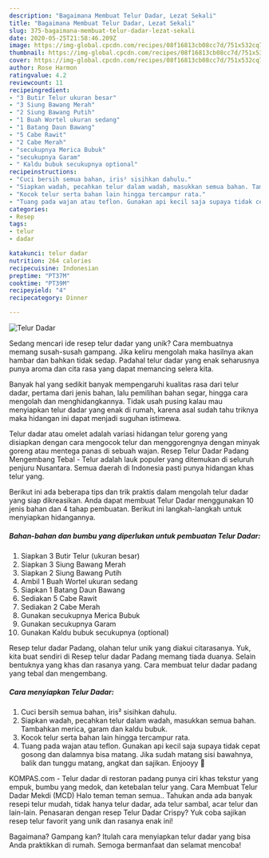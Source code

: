 ```yaml
---
description: "Bagaimana Membuat Telur Dadar, Lezat Sekali"
title: "Bagaimana Membuat Telur Dadar, Lezat Sekali"
slug: 375-bagaimana-membuat-telur-dadar-lezat-sekali
date: 2020-05-25T21:58:46.209Z
image: https://img-global.cpcdn.com/recipes/08f16813cb08cc7d/751x532cq70/telur-dadar-foto-resep-utama.jpg
thumbnail: https://img-global.cpcdn.com/recipes/08f16813cb08cc7d/751x532cq70/telur-dadar-foto-resep-utama.jpg
cover: https://img-global.cpcdn.com/recipes/08f16813cb08cc7d/751x532cq70/telur-dadar-foto-resep-utama.jpg
author: Rose Harmon
ratingvalue: 4.2
reviewcount: 11
recipeingredient:
- "3 Butir Telur ukuran besar"
- "3 Siung Bawang Merah"
- "2 Siung Bawang Putih"
- "1 Buah Wortel ukuran sedang"
- "1 Batang Daun Bawang"
- "5 Cabe Rawit"
- "2 Cabe Merah"
- "secukupnya Merica Bubuk"
- "secukupnya Garam"
- " Kaldu bubuk secukupnya optional"
recipeinstructions:
- "Cuci bersih semua bahan, iris² sisihkan dahulu."
- "Siapkan wadah, pecahkan telur dalam wadah, masukkan semua bahan. Tambahkan merica, garam dan kaldu bubuk."
- "Kocok telur serta bahan lain hingga tercampur rata."
- "Tuang pada wajan atau teflon. Gunakan api kecil saja supaya tidak cepat gosong dan dalamnya bisa matang. Jika sudah matang sisi bawahnya, balik dan tunggu matang, angkat dan sajikan. Enjooyy 🤤"
categories:
- Resep
tags:
- telur
- dadar

katakunci: telur dadar 
nutrition: 264 calories
recipecuisine: Indonesian
preptime: "PT37M"
cooktime: "PT39M"
recipeyield: "4"
recipecategory: Dinner

---
```



![Telur Dadar](https://img-global.cpcdn.com/recipes/08f16813cb08cc7d/751x532cq70/telur-dadar-foto-resep-utama.jpg)

Sedang mencari ide resep telur dadar yang unik? Cara membuatnya memang susah-susah gampang. Jika keliru mengolah maka hasilnya akan hambar dan bahkan tidak sedap. Padahal telur dadar yang enak seharusnya punya aroma dan cita rasa yang dapat memancing selera kita.

Banyak hal yang sedikit banyak mempengaruhi kualitas rasa dari telur dadar, pertama dari jenis bahan, lalu pemilihan bahan segar, hingga cara mengolah dan menghidangkannya. Tidak usah pusing kalau mau menyiapkan telur dadar yang enak di rumah, karena asal sudah tahu triknya maka hidangan ini dapat menjadi suguhan istimewa.

Telur dadar atau omelet adalah variasi hidangan telur goreng yang disiapkan dengan cara mengocok telur dan menggorengnya dengan minyak goreng atau mentega panas di sebuah wajan. Resep Telur Dadar Padang Mengembang Tebal - Telur adalah lauk populer yang ditemukan di seluruh penjuru Nusantara. Semua daerah di Indonesia pasti punya hidangan khas telur yang.


Berikut ini ada beberapa tips dan trik praktis dalam mengolah telur dadar yang siap dikreasikan. Anda dapat membuat Telur Dadar menggunakan 10 jenis bahan dan 4 tahap pembuatan. Berikut ini langkah-langkah untuk menyiapkan hidangannya.

<!--inarticleads1-->

##### Bahan-bahan dan bumbu yang diperlukan untuk pembuatan Telur Dadar:

1. Siapkan 3 Butir Telur (ukuran besar)
1. Siapkan 3 Siung Bawang Merah
1. Siapkan 2 Siung Bawang Putih
1. Ambil 1 Buah Wortel ukuran sedang
1. Siapkan 1 Batang Daun Bawang
1. Sediakan 5 Cabe Rawit
1. Sediakan 2 Cabe Merah
1. Gunakan secukupnya Merica Bubuk
1. Gunakan secukupnya Garam
1. Gunakan  Kaldu bubuk secukupnya (optional)


Resep telur dadar Padang, olahan telur unik yang diakui citarasanya. Yuk, kita buat sendiri di Resep telur dadar Padang memang tiada duanya. Selain bentuknya yang khas dan rasanya yang. Cara membuat telur dadar padang yang tebal dan mengembang. 

<!--inarticleads2-->

##### Cara menyiapkan Telur Dadar:

1. Cuci bersih semua bahan, iris² sisihkan dahulu.
1. Siapkan wadah, pecahkan telur dalam wadah, masukkan semua bahan. Tambahkan merica, garam dan kaldu bubuk.
1. Kocok telur serta bahan lain hingga tercampur rata.
1. Tuang pada wajan atau teflon. Gunakan api kecil saja supaya tidak cepat gosong dan dalamnya bisa matang. Jika sudah matang sisi bawahnya, balik dan tunggu matang, angkat dan sajikan. Enjooyy 🤤


KOMPAS.com - Telur dadar di restoran padang punya ciri khas tekstur yang empuk, bumbu yang medok, dan ketebalan telur yang. Cara Membuat Telur Dadar Mekdi (MCD) Halo teman teman semua.. Tahukan anda ada banyak resepi telur mudah, tidak hanya telur dadar, ada telur sambal, acar telur dan lain-lain. Penasaran dengan resep Telur Dadar Crispy? Yuk coba sajikan resep telur favorit yang unik dan rasanya enak ini! 

Bagaimana? Gampang kan? Itulah cara menyiapkan telur dadar yang bisa Anda praktikkan di rumah. Semoga bermanfaat dan selamat mencoba!
